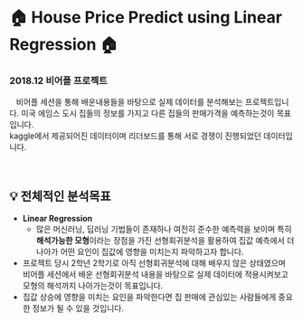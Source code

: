 # :house: House Price Predict using Linear Regression :house:

### 2018.12 비어플 프로젝트
&nbsp;&nbsp; 비어플 세션을 통해 배운내용들을 바탕으로 실제 데이터를 분석해보는 프로젝트입니다. 미국 에임스 도시 집들의 정보를 가지고 다른 집들의 판매가격을 예측하는것이 목표입니다.<br>
kaggle에서 제공되어진 데이터이며 리더보드를 통해 서로 경쟁이 진행되었던 데이터입니다.

<br>

## :bulb: 전체적인 분석목표
 - **Linear Regression**
   + 많은 머신러닝, 딥러닝 기법들이 존재하나 여전히 준수한 예측력을 보이며 특히 **해석가능한 모형**이라는 장점을 가진 선형회귀분석을 활용하여 집값 예측에서 더 나아가 어떤 요인이 집값에 영향을 미치는지 파악하고자 합니다.<br>
 - 프로젝트 당시 2학년 2학기로 아직 선형회귀분석에 대해 배우지 않은 상태였으며 비어플 세션에서 배운 선형회귀분석 내용을 바탕으로 실제 데이터에 적용시켜보고 모형의 해석까지 나아가는것이 목표입니다.<br>
 - 집값 상승에 영향을 미치는 요인을 파악한다면 집 판매에 관심있는 사람들에게 중요한 정보가 될 수 있을 것입니다.

<br>
